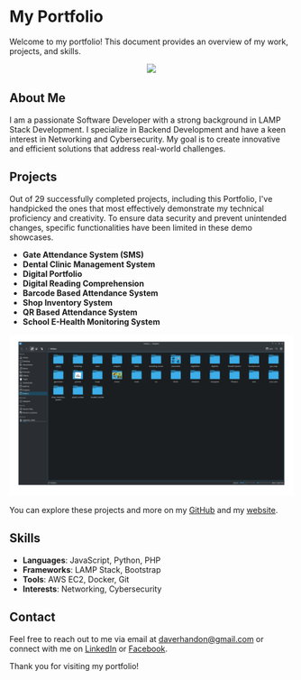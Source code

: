 # My Portfolio

Welcome to my portfolio! This document provides an overview of my work, projects, and skills.

<div id="header" align="center">
  <img src="https://media.giphy.com/media/M9gbBd9nbDrOTu1Mqx/giphy.gif" width="100"/>
</div>

## About Me

I am a passionate Software Developer with a strong background in LAMP Stack Development. I specialize in Backend Development and have a keen interest in Networking and Cybersecurity. My goal is to create innovative and efficient solutions that address real-world challenges.

## Projects

Out of 29 successfully completed projects, including this Portfolio, I've handpicked the ones that most effectively demonstrate my technical proficiency and creativity. To ensure data security and prevent unintended changes, specific functionalities have been limited in these demo showcases.

- **Gate Attendance System (SMS)**
- **Dental Clinic Management System**
- **Digital Portfolio**
- **Digital Reading Comprehension**
- **Barcode Based Attendance System**
- **Shop Inventory System**
- **QR Based Attendance System**
- **School E-Health Monitoring System**

<div id="header" align="center">
  <img src="assets/images/site-logo/27projects.png" alt="Screenshot of Projects List" width="600"/>
</div>

You can explore these projects and more on my [GitHub](https://github.com/Rh4ndon) and my [website](https://rhandon.tech).

## Skills

- **Languages**: JavaScript, Python, PHP
- **Frameworks**: LAMP Stack, Bootstrap
- **Tools**: AWS EC2, Docker, Git
- **Interests**: Networking, Cybersecurity

## Contact

Feel free to reach out to me via email at daverhandon@gmail.com or connect with me on [LinkedIn](https://www.linkedin.com/in/dave-rhandon-blas-b670b1279) or [Facebook](https://www.facebook.com/people/Rhandon-Dave/100010657007416/).

Thank you for visiting my portfolio!
